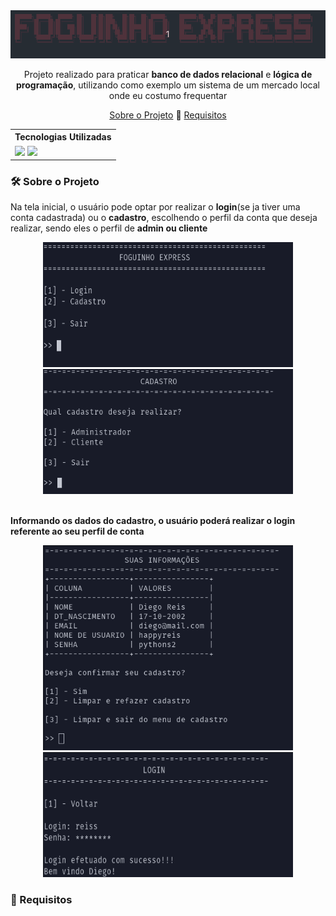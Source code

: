 <div align=center>
    <img src="https://github.com/diegoreiss/foguinho-express/blob/main/images/fexh1.gif">
</div>
<div align=center>
    <p>
        Projeto realizado para praticar <b>banco de dados relacional</b> e <b>lógica de programação</b>, utilizando como exemplo um sistema de um mercado local onde eu costumo frequentar<br>
    </p>
    <p>
        <a href="#about_project">Sobre o Projeto</a> 🔹 <a href="#requirements">Requisitos</a>
    </p>
<div align=center>
    <table>
        <tr>
            <th>Tecnologias Utilizadas</th>
        </tr>
        <tr>
            <td>
                <img src="https://img.shields.io/badge/python-3670A0?style=for-the-badge&logo=python&logoColor=ffdd54">
                <img src="https://img.shields.io/badge/sqlite-%2307405e.svg?style=for-the-badge&logo=sqlite&logoColor=white">
            </td>
        </tr>
    </table>
</div>
</div>
<div>
    <h3 id="about_project"> 🛠️ Sobre o Projeto</h3>
    <p>
        Na tela inicial, o usuário pode optar por realizar o <b>login</b>(se ja tiver uma conta cadastrada) ou o <b>cadastro</b>, escolhendo o perfil da conta que deseja realizar, sendo eles o perfil de <b>admin<b/> ou <b>cliente</b>
    </p>
</div>
<div align="center">
    <kbd> <img width="400" height="200" src="https://github.com/diegoreiss/foguinho-express/blob/main/images/fexHOME.png"> </kbd>
    <kbd> <img width="400" height="200" src="https://github.com/diegoreiss/foguinho-express/blob/main/images/fexCAD.png"> </kbd>
</div>
<div>
    <br>
    <p>Informando os dados do cadastro, o usuário poderá realizar o login referente ao seu perfil de conta</p>
</div>
<div align="center">
    <kbd> <img width="400"  src="https://github.com/diegoreiss/foguinho-express/blob/main/images/fexDATACAD.png"> </kbd>
    <kbd> <img width="400" height="200" src="https://github.com/diegoreiss/foguinho-express/blob/main/images/fexLOGIN.png"> </kbd>
</div>
<div>
    <h3 id="requirements"> 📃 Requisitos</h3>
</div>
